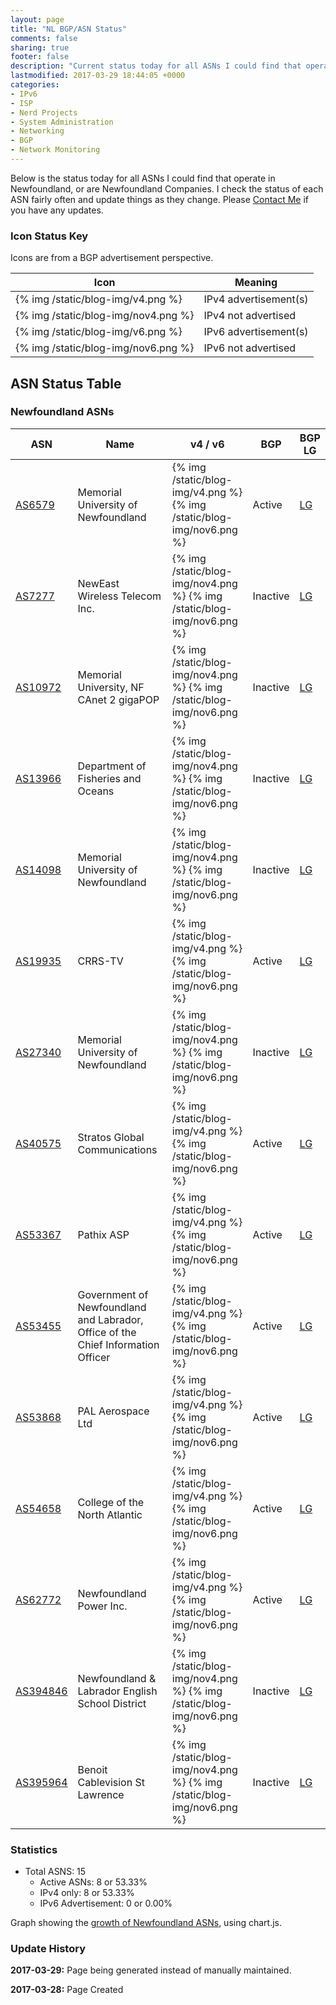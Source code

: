 ```yaml
---
layout: page
title: "NL BGP/ASN Status"
comments: false
sharing: true
footer: false
description: "Current status today for all ASNs I could find that operate in Newfoundland, or are Newfoundland Companies."
lastmodified: 2017-03-29 18:44:05 +0000
categories:
- IPv6
- ISP
- Nerd Projects
- System Administration
- Networking
- BGP
- Network Monitoring
---
```

Below is the status today for all ASNs I could find that operate in Newfoundland, or are Newfoundland Companies. I check the status of each ASN fairly often and update things as they change. Please [Contact Me](/contact/) if you have any updates.

### Icon Status Key

Icons are from a BGP advertisement perspective.

Icon | Meaning
---- | -------
{% img /static/blog-img/v4.png %} | IPv4 advertisement(s)
{% img /static/blog-img/nov4.png %} | IPv4 not advertised
{% img /static/blog-img/v6.png %} | IPv6 advertisement(s)
{% img /static/blog-img/nov6.png %} | IPv6 not advertised

## ASN Status Table

### Newfoundland ASNs

ASN | Name | v4 / v6 | BGP | BGP LG
--- | ---- | ------- | --- | ------
[AS6579](https://stat.ripe.net/AS6579) | Memorial University of Newfoundland | {% img /static/blog-img/v4.png %} {% img /static/blog-img/nov6.png %} | Active | [LG](http://lg.hextet.net/cgi-bin/bgplg?cmd=show+ip+bgp+source-as&req=6579)
[AS7277](https://stat.ripe.net/AS7277) | NewEast Wireless Telecom Inc. | {% img /static/blog-img/nov4.png %} {% img /static/blog-img/nov6.png %} | Inactive | [LG](http://lg.hextet.net/cgi-bin/bgplg?cmd=show+ip+bgp+source-as&req=7277)
[AS10972](https://stat.ripe.net/AS10972) | Memorial University, NF CAnet 2 gigaPOP | {% img /static/blog-img/nov4.png %} {% img /static/blog-img/nov6.png %} | Inactive | [LG](http://lg.hextet.net/cgi-bin/bgplg?cmd=show+ip+bgp+source-as&req=10972)
[AS13966](https://stat.ripe.net/AS13966) | Department of Fisheries and Oceans | {% img /static/blog-img/nov4.png %} {% img /static/blog-img/nov6.png %} | Inactive | [LG](http://lg.hextet.net/cgi-bin/bgplg?cmd=show+ip+bgp+source-as&req=13966)
[AS14098](https://stat.ripe.net/AS14098) | Memorial University of Newfoundland | {% img /static/blog-img/nov4.png %} {% img /static/blog-img/nov6.png %} | Inactive | [LG](http://lg.hextet.net/cgi-bin/bgplg?cmd=show+ip+bgp+source-as&req=14098)
[AS19935](https://stat.ripe.net/AS19935) | CRRS-TV | {% img /static/blog-img/v4.png %} {% img /static/blog-img/nov6.png %} | Active | [LG](http://lg.hextet.net/cgi-bin/bgplg?cmd=show+ip+bgp+source-as&req=19935)
[AS27340](https://stat.ripe.net/AS27340) | Memorial University of Newfoundland | {% img /static/blog-img/nov4.png %} {% img /static/blog-img/nov6.png %} | Inactive | [LG](http://lg.hextet.net/cgi-bin/bgplg?cmd=show+ip+bgp+source-as&req=27340)
[AS40575](https://stat.ripe.net/AS40575) | Stratos Global Communications | {% img /static/blog-img/v4.png %} {% img /static/blog-img/nov6.png %} | Active | [LG](http://lg.hextet.net/cgi-bin/bgplg?cmd=show+ip+bgp+source-as&req=40575)
[AS53367](https://stat.ripe.net/AS53367) | Pathix ASP | {% img /static/blog-img/v4.png %} {% img /static/blog-img/nov6.png %} | Active | [LG](http://lg.hextet.net/cgi-bin/bgplg?cmd=show+ip+bgp+source-as&req=53367)
[AS53455](https://stat.ripe.net/AS53455) | Government of Newfoundland and Labrador, Office of the Chief Information Officer | {% img /static/blog-img/v4.png %} {% img /static/blog-img/nov6.png %} | Active | [LG](http://lg.hextet.net/cgi-bin/bgplg?cmd=show+ip+bgp+source-as&req=53455)
[AS53868](https://stat.ripe.net/AS53868) | PAL Aerospace Ltd | {% img /static/blog-img/v4.png %} {% img /static/blog-img/nov6.png %} | Active | [LG](http://lg.hextet.net/cgi-bin/bgplg?cmd=show+ip+bgp+source-as&req=53868)
[AS54658](https://stat.ripe.net/AS54658) | College of the North Atlantic | {% img /static/blog-img/v4.png %} {% img /static/blog-img/nov6.png %} | Active | [LG](http://lg.hextet.net/cgi-bin/bgplg?cmd=show+ip+bgp+source-as&req=54658)
[AS62772](https://stat.ripe.net/AS62772) | Newfoundland Power Inc. | {% img /static/blog-img/v4.png %} {% img /static/blog-img/nov6.png %} | Active | [LG](http://lg.hextet.net/cgi-bin/bgplg?cmd=show+ip+bgp+source-as&req=62772)
[AS394846](https://stat.ripe.net/AS394846) | Newfoundland & Labrador English School District | {% img /static/blog-img/nov4.png %} {% img /static/blog-img/nov6.png %} | Inactive | [LG](http://lg.hextet.net/cgi-bin/bgplg?cmd=show+ip+bgp+source-as&req=394846)
[AS395964](https://stat.ripe.net/AS395964) | Benoit Cablevision St Lawrence | {% img /static/blog-img/nov4.png %} {% img /static/blog-img/nov6.png %} | Inactive | [LG](http://lg.hextet.net/cgi-bin/bgplg?cmd=show+ip+bgp+source-as&req=395964)

### Statistics

* Total ASNS: 15
  * Active ASNs: 8 or 53.33%
  * IPv4 only: 8 or 53.33%
  * IPv6 Advertisement: 0 or 0.00%

Graph showing the [growth of Newfoundland ASNs](/bgp/nl/asns/), using chart.js.

### Update History

**2017-03-29:** Page being generated instead of manually maintained.

**2017-03-28:** Page Created
